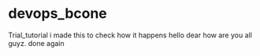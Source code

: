 # devops_bcone
Trial_tutorial
i made this to check how it happens
hello dear
how are you all guyz.
done again
